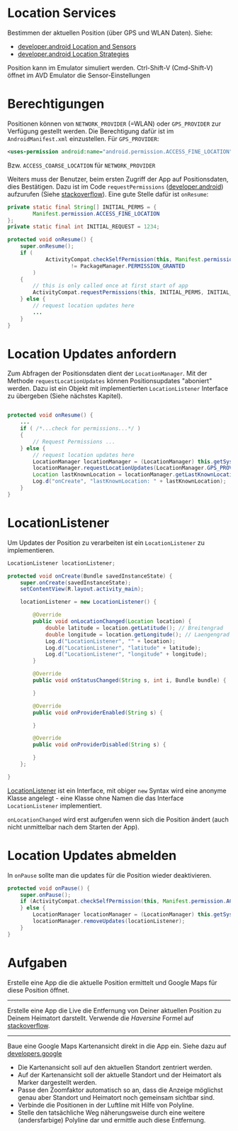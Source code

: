 # Location Services

Bestimmen der aktuellen Position (über GPS und WLAN Daten). Siehe:

- [developer.android Location and Sensors](https://developer.android.com/guide/topics/location/index.html)
- [developer.android Location Strategies](https://developer.android.com/guide/topics/location/strategies.html)

Position kann im Emulator simuliert werden.
Ctrl-Shift-V (Cmd-Shift-V) öffnet im AVD Emulator die Sensor-Einstellungen

# Berechtigungen

Positionen können von `NETWORK_PROVIDER` (=WLAN) oder `GPS_PROVIDER` zur Verfügung gestellt werden.
Die Berechtigung dafür ist im `AndroidManifest.xml` einzustellen. Für `GPS_PROVIDER`:

```xml
<uses-permission android:name="android.permission.ACCESS_FINE_LOCATION" />
```
Bzw. `ACCESS_COARSE_LOCATION` für `NETWORK_PROVIDER`

Weiters muss der Benutzer, beim ersten Zugriff der App auf Positionsdaten, dies Bestätigen.
Dazu ist im Code 
`requestPermissions` 
([developer.android](https://developer.android.com/reference/android/support/v4/app/ActivityCompat.html#requestPermissions(android.app.Activity,%20java.lang.String[],%20int)))
aufzurufen
(Siehe
[stackoverflow](http://stackoverflow.com/questions/32083913/android-gps-requires-access-fine-location-error-even-though-my-manifest-file)).
Eine gute Stelle dafür ist `onResume`:

```java
private static final String[] INITIAL_PERMS = {
        Manifest.permission.ACCESS_FINE_LOCATION
};
private static final int INITIAL_REQUEST = 1234;

protected void onResume() {
    super.onResume();
    if (
            ActivityCompat.checkSelfPermission(this, Manifest.permission.ACCESS_FINE_LOCATION)
                    != PackageManager.PERMISSION_GRANTED
        )
    {
        // this is only called once at first start of app
        ActivityCompat.requestPermissions(this, INITIAL_PERMS, INITIAL_REQUEST);
    } else {
        // request location updates here
        ...
    }
}
```




# Location Updates anfordern

Zum Abfragen der Positionsdaten dient der `LocationManager`.
Mit der Methode  `requestLocationUpdates` können Positionsupdates "aboniert" werden.
Dazu ist ein Objekt mit implementierten `LocationListener` Interface zu übergeben (Siehe nächstes Kapitel).


```java

protected void onResume() {
    ...
    if ( /*...check for permissions...*/ )
    {
        // Request Permissions ...
    } else {
        // request location updates here
        LocationManager locationManager = (LocationManager) this.getSystemService(Context.LOCATION_SERVICE);
        locationManager.requestLocationUpdates(LocationManager.GPS_PROVIDER, 0, 0, locationListener);
        Location lastKnownLocation = locationManager.getLastKnownLocation(LocationManager.GPS_PROVIDER);
        Log.d("onCreate", "lastKnownLocation: " + lastKnownLocation);
    }
}
```
# LocationListener

Um Updates der Position zu verarbeiten ist ein `LocationListener` zu implementieren.

```java
LocationListener locationListener;

protected void onCreate(Bundle savedInstanceState) {
    super.onCreate(savedInstanceState);
    setContentView(R.layout.activity_main);

    locationListener = new LocationListener() {

        @Override
        public void onLocationChanged(Location location) {
            double latitude = location.getLatitude(); // Breitengrad
            double longitude = location.getLongitude(); // Laengengrad
            Log.d("LocationListener", "" + location);
            Log.d("LocationListener", "latitude" + latitude);
            Log.d("LocationListener", "longitude" + longitude);
        }

        @Override
        public void onStatusChanged(String s, int i, Bundle bundle) {

        }

        @Override
        public void onProviderEnabled(String s) {

        }

        @Override
        public void onProviderDisabled(String s) {

        }
    };

}
```


[LocationListener](https://developer.android.com/reference/android/location/LocationListener.html)
ist ein Interface, mit obiger `new` Syntax wird eine anonyme Klasse angelegt - eine Klasse ohne Namen die das Interface `LocationListener` implementiert.

`onLocationChanged` wird erst aufgerufen wenn sich die Position ändert (auch nicht unmittelbar nach dem Starten der App).



# Location Updates abmelden

In `onPause` sollte man die updates für die Position wieder deaktivieren.

```java
protected void onPause() {
    super.onPause();
    if (ActivityCompat.checkSelfPermission(this, Manifest.permission.ACCESS_FINE_LOCATION) != PackageManager.PERMISSION_GRANTED) {
    } else {
        LocationManager locationManager = (LocationManager) this.getSystemService(Context.LOCATION_SERVICE);
        locationManager.removeUpdates(locationListener);
    }
}
```

# Aufgaben

Erstelle eine App die die aktuelle Position ermittelt und Google Maps für diese Position öffnet.

* * * 

Erstelle eine App die Live die Entfernung von Deiner aktuellen Position zu Deinem Heimatort darstellt.
Verwende die *Haversine* Formel auf [stackoverflow](http://stackoverflow.com/a/27943).

* * * 

Baue eine Google Maps Kartenansicht direkt in die App ein.
Siehe dazu auf [developers.google](https://developers.google.com/maps/documentation/android-api/?hl=de)

- Die Kartenansicht soll auf den aktuellen Standort zentriert werden.
- Auf der Kartenansicht soll der aktuelle Standort und der Heimatort als Marker dargestellt werden.
- Passe den Zoomfaktor automatisch so an, dass die Anzeige möglichst genau aber Standort und Heimatort noch gemeinsam sichtbar sind.
- Verbinde die Positionen in der Luftline mit Hilfe von Polyline.
- Stelle den tatsächliche Weg näherungsweise durch eine weitere (andersfarbige) Polyline dar und ermittle auch diese Entfernung.

